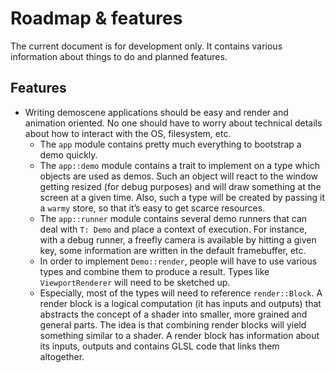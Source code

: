 # Roadmap & features

The current document is for development only. It contains various information about things to do and
planned features.

## Features

  - Writing demoscene applications should be easy and render and animation oriented. No one should
    have to worry about technical details about how to interact with the OS, filesystem, etc.
    - The `app` module contains pretty much everything to bootstrap a demo quickly.
    - The `app::demo` module contains a trait to implement on a type which objects are used as
      demos. Such an object will react to the window getting resized (for debug purposes) and will
      draw something at the screen at a given time. Also, such a type will be created by passing it
      a `warmy` store, so that it’s easy to get scarce resources.
    - The `app::runner` module contains several demo runners that can deal with `T: Demo` and place
      a context of execution. For instance, with a debug runner, a freefly camera is available by
      hitting a given key, some information are written in the default framebuffer, etc.
    - In order to implement `Demo::render`, people will have to use various types and combine them
      to produce a result. Types like `ViewportRenderer` will need to be sketched up.
    - Especially, most of the types will need to reference `render::Block`. A render block is a
      logical computation (it has inputs and outputs) that abstracts the concept of a shader into
      smaller, more grained and general parts. The idea is that combining render blocks will yield
      something similar to a shader. A render block has information about its inputs, outputs and
      contains GLSL code that links them altogether.
